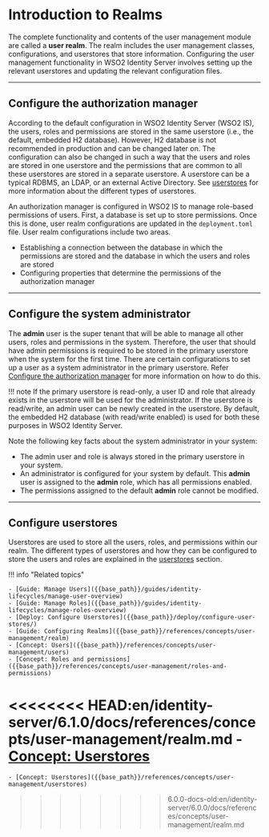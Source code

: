 # Introduction to Realms

The complete functionality and contents of the user management module are called a **user realm**. The realm includes the user management
classes, configurations, and userstores that store information. Configuring the user management functionality in WSO2 Identity Server involves setting up the relevant userstores and updating the relevant configuration files.

---

## Configure the authorization manager

According to the default configuration in WSO2 Identity Server (WSO2 IS), the users, roles and permissions are stored in the same userstore (i.e., the default, embedded H2 database). However, H2 database is not recommended in production and can be changed later on.
The configuration can also be changed in such a way that the users and roles are stored in one userstore and the permissions that are common to all these userstores are stored in a separate userstore. A userstore can be a typical RDBMS, an LDAP, or an external Active Directory. See [userstores]({{base_path}}/references/concepts/user-management/userstores) for more information about the different types of userstores. 

An authorization manager is configured in WSO2 IS to manage role-based permissions of users. First, a database is set up to store permissions. Once this is done, user realm configurations are updated in the `deployment.toml` file. User realm configurations include two areas. 

- Establishing a connection between the database in which the permissions are stored and the database in which the users and roles are stored
- Configuring properties that determine the permissions of the authorization manager

<!-- See [Configuring Realms](TO-DO: insert-guides-link) for more information about configuring realms. -->

---

## Configure the system administrator

The **admin** user is the super tenant that will be able to manage all other users, roles and permissions in the system. Therefore, the user that should have admin
permissions is required to be stored in the primary userstore when the system for the first time. There are certain configurations to set up a user as a system administrator in the primary userstore. Refer [Configure the authorization manager](#configure-the-authorization-manager) for more information on how to do this. 

!!! note
    If the primary userstore is read-only, a user ID and role that already exists in the userstore will be used for the administrator. If
    the userstore is read/write, an admin user can be newly created in the userstore. By default, the embedded H2 database (with read/write enabled) is used for both these purposes in WSO2 Identity Server.
    

Note the following key facts about the system administrator in your system:

-   The admin user and role is always stored in the primary userstore
    in your system.
-   An administrator is configured for your system by default. This
    **admin** user is assigned to the **admin** role, which has all
    permissions enabled.
-   The permissions assigned to the default **admin** role cannot be
    modified.

---

## Configure userstores

Userstores are used to store all the users, roles, and permissions within our realm. The different types of userstores and how they can be configured to store the users and roles are explained in the [userstores]({{base_path}}/references/concepts/user-management/userstores) section. 

!!! info "Related topics" 
    
    - [Guide: Manage Users]({{base_path}}/guides/identity-lifecycles/manage-user-overview)
    - [Guide: Manage Roles]({{base_path}}/guides/identity-lifecycles/manage-roles-overview)
    - [Deploy: Configure Userstores]({{base_path}}/deploy/configure-user-stores/)
    - [Guide: Configuring Realms]({{base_path}}/references/concepts/user-management/realm)
    - [Concept: Users]({{base_path}}/references/concepts/user-management/users)
    - [Concept: Roles and permissions]({{base_path}}/references/concepts/user-management/roles-and-permissions)
<<<<<<<< HEAD:en/identity-server/6.1.0/docs/references/concepts/user-management/realm.md
    - [Concept: Userstores]({{base_path}}/references/concepts/user-management/userstores)
========
    - [Concept: Userstores]({{base_path}}/references/concepts/user-management/userstores)
>>>>>>>> 6.0.0-docs-old:en/identity-server/6.0.0/docs/references/concepts/user-management/realm.md
